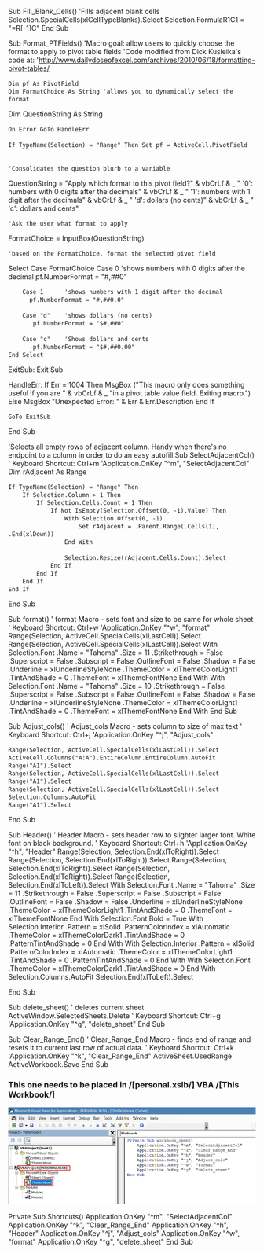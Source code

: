 Sub Fill_Blank_Cells()
'Fills adjacent blank cells
Selection.SpecialCells(xlCellTypeBlanks).Select
Selection.FormulaR1C1 = "=R[-1]C"
End Sub


Sub Format_PTFields()
'Macro goal: allow users to quickly choose the format to apply to pivot table fields
'Code modified from Dick Kusleika's code at:
'http://www.dailydoseofexcel.com/archives/2010/06/18/formatting-pivot-tables/

    Dim pf As PivotField
    Dim FormatChoice As String 'allows you to dynamically select the format
   Dim QuestionString As String

    On Error GoTo HandleErr

    If TypeName(Selection) = "Range" Then Set pf = ActiveCell.PivotField


    'Consolidates the question blurb to a variable
   QuestionString = "Apply which format to this pivot field?" & vbCrLf & _
                "    '0': numbers with 0 digits after the decimals" & vbCrLf & _
                "    '1': numbers with 1 digit after the decimals" & vbCrLf & _
                "    'd': dollars (no cents)" & vbCrLf & _
                "    'c': dollars and cents"

    'Ask the user what format to apply
   FormatChoice = InputBox(QuestionString)

    'based on the FormatChoice, format the selected pivot field
   Select Case FormatChoice
        Case 0      'shows numbers with 0 digits after the decimal
           pf.NumberFormat = "#,##0"

        Case 1      'shows numbers with 1 digit after the decimal
          pf.NumberFormat = "#,##0.0"

        Case "d"    'shows dollars (no cents)
           pf.NumberFormat = "$#,##0"

        Case "c"    'Shows dollars and cents
           pf.NumberFormat = "$#,##0.00"
    End Select

ExitSub:
    Exit Sub

HandleErr:
    If Err = 1004 Then
        MsgBox ("This macro only does something useful if you are " & vbCrLf & _
                "in a pivot table value field.  Exiting macro.")
    Else
        MsgBox "Unexpected Error: " & Err & Err.Description
    End If

    GoTo ExitSub

End Sub


'Selects all empty rows of adjacent column. Handy when there's no endpoint to a column in order to do an easy autofill
Sub SelectAdjacentCol()
' Keyboard Shortcut: Ctrl+m
'Application.OnKey "^m", "SelectAdjacentCol"
    Dim rAdjacent As Range

    If TypeName(Selection) = "Range" Then
        If Selection.Column > 1 Then
            If Selection.Cells.Count = 1 Then
                If Not IsEmpty(Selection.Offset(0, -1).Value) Then
                    With Selection.Offset(0, -1)
                        Set rAdjacent = .Parent.Range(.Cells(1), .End(xlDown))
                    End With

                    Selection.Resize(rAdjacent.Cells.Count).Select
                End If
            End If
        End If
    End If

End Sub


Sub format()
' format Macro - sets font and size to be same for whole sheet
' Keyboard Shortcut: Ctrl+w
'Application.OnKey "^w", "format"
    Range(Selection, ActiveCell.SpecialCells(xlLastCell)).Select
    Range(Selection, ActiveCell.SpecialCells(xlLastCell)).Select
    With Selection.Font
        .Name = "Tahoma"
        .Size = 11
        .Strikethrough = False
        .Superscript = False
        .Subscript = False
        .OutlineFont = False
        .Shadow = False
        .Underline = xlUnderlineStyleNone
        .ThemeColor = xlThemeColorLight1
        .TintAndShade = 0
        .ThemeFont = xlThemeFontNone
    End With
    With Selection.Font
        .Name = "Tahoma"
        .Size = 10
        .Strikethrough = False
        .Superscript = False
        .Subscript = False
        .OutlineFont = False
        .Shadow = False
        .Underline = xlUnderlineStyleNone
        .ThemeColor = xlThemeColorLight1
        .TintAndShade = 0
        .ThemeFont = xlThemeFontNone
    End With
End Sub


Sub Adjust_cols()
' Adjust_cols Macro - sets column to size of max text
' Keyboard Shortcut: Ctrl+j
'Application.OnKey "^j", "Adjust_cols"

    Range(Selection, ActiveCell.SpecialCells(xlLastCell)).Select
    ActiveCell.Columns("A:A").EntireColumn.EntireColumn.AutoFit
    Range("A1").Select
    Range(Selection, ActiveCell.SpecialCells(xlLastCell)).Select
    Range("A1").Select
    Range(Selection, ActiveCell.SpecialCells(xlLastCell)).Select
    Selection.Columns.AutoFit
    Range("A1").Select
End Sub



Sub Header()
' Header Macro - sets header row to slighter larger font. White font on black background.
' Keyboard Shortcut: Ctrl+h
'Application.OnKey "^h", "Header"
    Range(Selection, Selection.End(xlToRight)).Select
    Range(Selection, Selection.End(xlToRight)).Select
    Range(Selection, Selection.End(xlToRight)).Select
    Range(Selection, Selection.End(xlToRight)).Select
    Range(Selection, Selection.End(xlToLeft)).Select
    With Selection.Font
        .Name = "Tahoma"
        .Size = 11
        .Strikethrough = False
        .Superscript = False
        .Subscript = False
        .OutlineFont = False
        .Shadow = False
        .Underline = xlUnderlineStyleNone
        .ThemeColor = xlThemeColorLight1
        .TintAndShade = 0
        .ThemeFont = xlThemeFontNone
    End With
    Selection.Font.Bold = True
    With Selection.Interior
        .Pattern = xlSolid
        .PatternColorIndex = xlAutomatic
        .ThemeColor = xlThemeColorDark1
        .TintAndShade = 0
        .PatternTintAndShade = 0
    End With
    With Selection.Interior
        .Pattern = xlSolid
        .PatternColorIndex = xlAutomatic
        .ThemeColor = xlThemeColorLight1
        .TintAndShade = 0
        .PatternTintAndShade = 0
    End With
    With Selection.Font
        .ThemeColor = xlThemeColorDark1
        .TintAndShade = 0
    End With
    Selection.Columns.AutoFit
    Selection.End(xlToLeft).Select
    
End Sub

Sub delete_sheet()
' deletes current sheet
    ActiveWindow.SelectedSheets.Delete
' Keyboard Shortcut: Ctrl+g
    'Application.OnKey "^g", "delete_sheet"
End Sub

Sub Clear_Range_End()
' Clear_Range_End Macro - finds end of range and resets it to current last row of actual data.
' Keyboard Shortcut: Ctrl+k
'Application.OnKey "^k", "Clear_Range_End"
    ActiveSheet.UsedRange
    ActiveWorkbook.Save
End Sub

### This one needs to be placed in /[personal.xslb/] VBA /[This Workbook/]

![VBA](https://github.com/curtlymartin/Excel/blob/master/11_43_15_Microsoft%20Visual%20Basic%20for%20Applications%20-%20PERSONAL.XLSB%20-%20%5BThisWorkbook%20(Code)%5D_000119.png "Where to paste in personal.xslb VBA")


Private Sub Shortcuts()
    Application.OnKey "^m", "SelectAdjacentCol"
    Application.OnKey "^k", "Clear_Range_End"
    Application.OnKey "^h", "Header"
    Application.OnKey "^j", "Adjust_cols"
    Application.OnKey "^w", "format"
    Application.OnKey "^g", "delete_sheet"
End Sub


